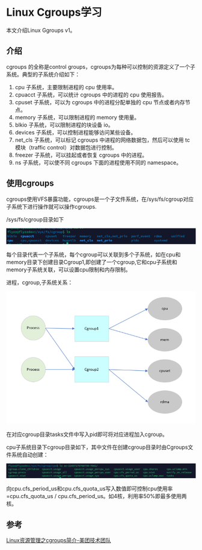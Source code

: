 # Linux Cgroups学习

本文介绍Linux Ggroups v1。

## 介绍

cgroups 的全称是control groups，cgroups为每种可以控制的资源定义了一个子系统。典型的子系统介绍如下：

1. cpu 子系统，主要限制进程的 cpu 使用率。
2. cpuacct 子系统，可以统计 cgroups 中的进程的 cpu 使用报告。
3. cpuset 子系统，可以为 cgroups 中的进程分配单独的 cpu 节点或者内存节点。
4. memory 子系统，可以限制进程的 memory 使用量。
5. blkio 子系统，可以限制进程的块设备 io。
6. devices 子系统，可以控制进程能够访问某些设备。
7. net_cls 子系统，可以标记 cgroups 中进程的网络数据包，然后可以使用 tc 模块（traffic control）对数据包进行控制。
8. freezer 子系统，可以挂起或者恢复 cgroups 中的进程。
9. ns 子系统，可以使不同 cgroups 下面的进程使用不同的 namespace。

## 使用cgroups

cgroups使用VFS暴露功能，cgroups是一个子文件系统，在/sys/fs/cgroup对应子系统下进行操作就可以操作cgroups.

/sys/fs/cgroup目录如下

![image-20240610193018690](.\assets\image-20240610193018690.png)

每个目录代表一个子系统，每个cgroup可以关联到多个子系统，如在cpu和memory目录下创建目录Cgroup1,即创建了一个cgroup,它和cpu子系统和memory子系统关联，可以设置cpu限制和内存限制。

进程，cgroup,子系统关系：

![image-20240610193935889](.\assets\image-20240610193935889.png)

在对应cgroup目录tasks文件中写入pid即可将对应进程加入cgroup。

cpu子系统目录下cgroup目录如下，其中文件在创建cgroup目录时由Cgroups文件系统自动创建：

![image-20240610194108325](.\assets\image-20240610194108325.png)

向cpu.cfs_period_us和cpu.cfs_quota_us写入数值即可控制cpu使用率=cpu.cfs_quota_us / cpu.cfs_period_us。如4核，利用率50%即最多使用两核。

## 参考

[Linux资源管理之cgroups简介-美团技术团队](https://tech.meituan.com/2015/03/31/cgroups.html)

